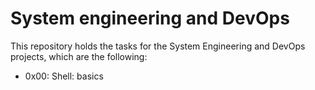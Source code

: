 # System engineering and DevOps

This repository holds the tasks for the System Engineering and DevOps projects, which are the following:

* 0x00: Shell: basics

